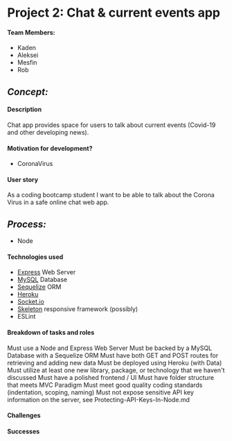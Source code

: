 # Project 2: Chat & current events app
#### Team Members:
  * Kaden
  * Aleksei
  * Mesfin
  * Rob

## _Concept:_

#### Description
Chat app provides space for users to talk about current events (Covid-19 and other developing news).

#### Motivation for development?
  * CoronaVirus

#### User story
As a coding bootcamp student I want to be able to talk about the Corona Virus in a safe online chat web app. 

## _Process:_
  * Node
  
#### Technologies used
  * [Express](https://expressjs.com/) Web Server
  * [MySQL](https://www.mysql.com/) Database
  * [Sequelize](https://sequelize.org/) ORM
  * [Heroku](https://heroku.com)
  * [Socket.io](https://socket.io/)
  * [Skeleton](http://getskeleton.com/) responsive framework (possibly)
  * ESLint

#### Breakdown of tasks and roles

Must use a Node and Express Web Server
Must be backed by a MySQL Database with a Sequelize ORM
Must have both GET and POST routes for retrieving and adding new data
Must be deployed using Heroku (with Data)
Must utilize at least one new library, package, or technology that we haven't discussed
Must have a polished frontend / UI
Must have folder structure that meets MVC Paradigm
Must meet good quality coding standards (indentation, scoping, naming)
Must not expose sensitive API key information on the server, see Protecting-API-Keys-In-Node.md


#### Challenges

#### Successes







